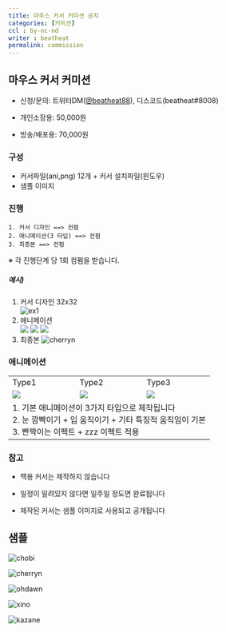 ```yaml
---
title: 마우스 커서 커미션 공지
categories: [커미션]
ccl : by-nc-nd
writer : beatheat
permalink: commission
---
```


## 마우스 커서 커미션

- 신청/문의: 트위터DM([@beatheat88](https://twitter.com/beatheat88)), 디스코드(beatheat#8008)

- 개인소장용:  50,000원

- 방송/배포용: 70,000원

### 구성
- 커서파일(ani,png) 12개 + 커서 설치파일(윈도우)
- 샘플 이미지

### 진행
``` 
1. 커서 디자인 ==> 컨펌
2. 애니메이션(3 타입) ==> 컨펌
3. 최종본 ==> 컨펌
```
※ 각 진행단계 당 1회 컴펌을 받습니다.

##### 예시)
1. 커서 디자인 32x32   
    ![ex1](https://cdn.discordapp.com/attachments/987651683687481394/1032430814354493530/ex.png)
2. 애니메이션   
    <img src="https://cdn.discordapp.com/attachments/987651683687481394/1032422866190336131/Type1.gif">
    <img src="https://cdn.discordapp.com/attachments/987651683687481394/1032422866668503140/Type2.gif">
    <img src="https://cdn.discordapp.com/attachments/987651683687481394/1032422865846423612/Type3.gif">
3. 최종본
    ![cherryn](https://cdn.discordapp.com/attachments/987651683687481394/1022864149660831794/Sample.gif)

### 애니메이션

<table>
    <tr>
        <td>Type1</td> <td>Type2</td> <td>Type3</td>
    </tr>
    <tr>
        <td> <img src="https://cdn.discordapp.com/attachments/987651683687481394/1032422866190336131/Type1.gif"></td>
        <td><img src="https://cdn.discordapp.com/attachments/987651683687481394/1032422866668503140/Type2.gif"></td>
        <td><img src="https://cdn.discordapp.com/attachments/987651683687481394/1032422865846423612/Type3.gif"></td> 
    </tr>
    <tr>
        <td colspan="3" align="left">
        1. 기본 애니메이션이 3가지 타입으로 제작됩니다 <br> 
        2. 눈 깜빡이기 + 입 움직이기 + 기타 특징적 움직임이 기본 <br> 
        3. 빤짝이는 이펙트 + zzz 이펙트 적용 
        </td>
    </tr>
</table>

### 참고

- 맥용 커서는 제작하지 않습니다

- 일정이 밀려있지 않다면 일주일 정도면 완료됩니다

- 제작된 커서는 샘플 이미지로 사용되고 공개됩니다




## 샘플

![chobi](https://cdn.discordapp.com/attachments/987651683687481394/1021847298889744394/Sample2.gif)

![cherryn](https://cdn.discordapp.com/attachments/987651683687481394/1022864149660831794/Sample.gif)

![ohdawn](https://cdn.discordapp.com/attachments/987651683687481394/1022864659663040594/Sample.gif)

![xino](https://cdn.discordapp.com/attachments/987651683687481394/1023205886845526016/Sample.gif)

![kazane](https://cdn.discordapp.com/attachments/987651683687481394/1029418696105525309/Sample.gif)


